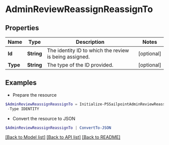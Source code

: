 # AdminReviewReassignReassignTo
## Properties

Name | Type | Description | Notes
------------ | ------------- | ------------- | -------------
**Id** | **String** | The identity ID to which the review is being assigned. | [optional] 
**Type** | **String** | The type of the ID provided. | [optional] 

## Examples

- Prepare the resource
```powershell
$AdminReviewReassignReassignTo = Initialize-PSSailpointAdminReviewReassignReassignTo  -Id ef38f94347e94562b5bb8424a56397d8 `
 -Type IDENTITY
```

- Convert the resource to JSON
```powershell
$AdminReviewReassignReassignTo | ConvertTo-JSON
```

[[Back to Model list]](../README.md#documentation-for-models) [[Back to API list]](../README.md#documentation-for-api-endpoints) [[Back to README]](../README.md)

